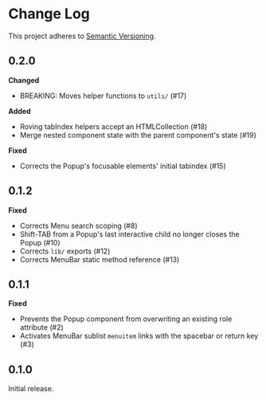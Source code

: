# Change Log
This project adheres to [Semantic Versioning](http://semver.org/).

## 0.2.0

**Changed**

- BREAKING: Moves helper functions to `utils/` (#17)

**Added**

- Roving tabIndex helpers accept an HTMLCollection (#18)
- Merge nested component state with the parent component's state (#19)

**Fixed**

- Corrects the Popup's focusable elements' initial tabindex (#15)

## 0.1.2

**Fixed**

- Corrects Menu search scoping (#8)
- Shift-TAB from a Popup's last interactive child no longer closes the Popup (#10)
- Corrects `lib/` exports (#12)
- Corrects MenuBar static method reference (#13)

## 0.1.1

**Fixed**

- Prevents the Popup component from overwriting an existing role attribute (#2)
- Activates MenuBar sublist `menuitem` links with the spacebar or return key (#3)

## 0.1.0

Initial release.
